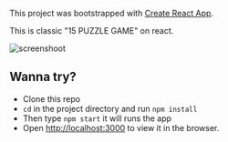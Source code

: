 This project was bootstrapped with [Create React App](https://github.com/facebookincubator/create-react-app).

This is classic "15 PUZZLE GAME" on react.

![screenshoot](https://s20.postimg.org/rvit3i9cd/puzzle-15.jpg)

## Wanna try?

- Clone this repo
- `cd` in the project directory and run `npm install`
- Then type `npm start` it will runs the app
- Open [http://localhost:3000](http://localhost:3000) to view it in the browser.
